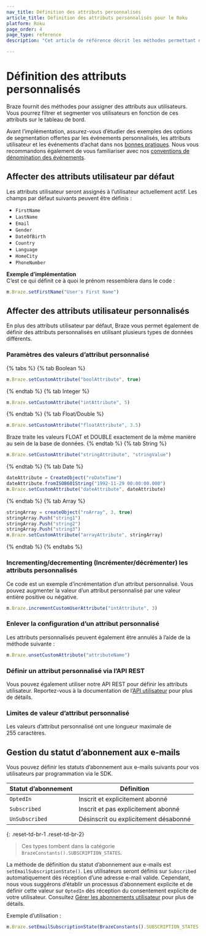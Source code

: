 ```yaml
---
nav_title: Définition des attributs personnalisés
article_title: Définition des attributs personnalisés pour le Roku
platform: Roku
page_order: 4
page_type: reference
description: "Cet article de référence décrit les méthodes permettant d’assigner des attributs personnalisés aux utilisateurs de Roku via le SDK Braze."

---
```


# Définition des attributs personnalisés

Braze fournit des méthodes pour assigner des attributs aux utilisateurs. Vous pourrez filtrer et segmenter vos utilisateurs en fonction de ces attributs sur le tableau de bord.

Avant l’implémentation, assurez-vous d’étudier des exemples des options de segmentation offertes par les événements personnalisés, les attributs utilisateur et les événements d’achat dans nos [bonnes pratiques][7]. Nous vous recommandons également de vous familiariser avec nos [conventions de dénomination des événements]({{site.baseurl}}/user_guide/data_and_analytics/custom_data/event_naming_conventions/).

## Affecter des attributs utilisateur par défaut

Les attributs utilisateur seront assignés à l’utilisateur actuellement actif. Les champs par défaut suivants peuvent être définis :

- `FirstName`
- `LastName`
- `Email`
- `Gender`
- `DateOfBirth`
- `Country`
- `Language`
- `HomeCity`
- `PhoneNumber`

**Exemple d’implémentation**<br>C’est ce qui définit ce à quoi le prénom ressemblera dans le code :

```javascript
m.Braze.setFirstName("User's First Name")
```

## Affecter des attributs utilisateur personnalisés

En plus des attributs utilisateur par défaut, Braze vous permet également de définir des attributs personnalisés en utilisant plusieurs types de données différents.

### Paramètres des valeurs d’attribut personnalisé
{% tabs %}
{% tab Boolean %}
```javascript
m.Braze.setCustomAttribute("boolAttribute", true)
```
{% endtab %}
{% tab Integer %}
```javascript
m.Braze.setCustomAttribute("intAttribute", 5)
```
{% endtab %}
{% tab Float/Double %}
```javascript
m.Braze.setCustomAttribute("floatAttribute", 3.5)
```
Braze traite les valeurs FLOAT et DOUBLE exactement de la même manière au sein de la base de données.
{% endtab %}
{% tab String %}
```javascript
m.Braze.setCustomAttribute("stringAttribute", "stringValue")
```
{% endtab %}
{% tab Date %}
```javascript
dateAttribute = CreateObject("roDateTime")
dateAttribute.fromISO8601String("1992-11-29 00:00:00.000")
m.Braze.setCustomAttribute("dateAttribute", dateAttribute)
```
{% endtab %}
{% tab Array %}
```javascript
stringArray = createObject("roArray", 3, true)
stringArray.Push("string1")
stringArray.Push("string2")
stringArray.Push("string3")
m.Braze.setCustomAttribute("arrayAttribute", stringArray)
```
{% endtab %}
{% endtabs %}

### Incrementing/decrementing (Incrémenter/décrémenter) les attributs personnalisés

Ce code est un exemple d’incrémentation d’un attribut personnalisé. Vous pouvez augmenter la valeur d’un attribut personnalisé par une valeur entière positive ou négative.

```javascript
m.Braze.incrementCustomUserAttribute("intAttribute", 3)
```

### Enlever la configuration d’un attribut personnalisé

Les attributs personnalisés peuvent également être annulés à l’aide de la méthode suivante :

```javascript
m.Braze.unsetCustomAttribute("attributeName")
```

### Définir un attribut personnalisé via l’API REST

Vous pouvez également utiliser notre API REST pour définir les attributs utilisateur. Reportez-vous à la documentation de l’[API utilisateur][4] pour plus de détails.

### Limites de valeur d’attribut personnalisé

Les valeurs d’attribut personnalisé ont une longueur maximale de 255 caractères.

## Gestion du statut d’abonnement aux e-mails

Vous pouvez définir les statuts d’abonnement aux e-mails suivants pour vos utilisateurs par programmation via le SDK.

| Statut d’abonnement | Définition |
| ------------------- | ---------- |
| `OptedIn` | Inscrit et explicitement abonné |
| `Subscribed` | Inscrit et pas explicitement abonné |
| `UnSubscribed` | Désinscrit ou explicitement désabonné |
{: .reset-td-br-1 .reset-td-br-2}

>  Ces types tombent dans la catégorie `BrazeConstants().SUBSCRIPTION_STATES`.

La méthode de définition du statut d’abonnement aux e-mails est `setEmailSubscriptionState()`. Les utilisateurs seront définis sur `Subscribed` automatiquement dès réception d’une adresse e-mail valide. Cependant, nous vous suggérons d’établir un processus d’abonnement explicite et de définir cette valeur sur `OptedIn` dès réception du consentement explicite de votre utilisateur. Consultez [Gérer les abonnements utilisateur][10] pour plus de détails.

Exemple d’utilisation :
```javascript
m.Braze.setEmailSubscriptionState(BrazeConstants().SUBSCRIPTION_STATES.OPTED_IN)
```

[1]: {{site.baseurl}}/developer_guide/platform_integration_guides/roku/analytics/setting_user_ids/#user-id-integration-best-practices--notes
[4]: {{site.baseurl}}/developer_guide/rest_api/user_data/#user-data
[7]: {{site.baseurl}}/developer_guide/platform_wide/analytics_overview/#user-data-collection
[10]: {{site.baseurl}}/user_guide/message_building_by_channel/email/managing_user_subscriptions/#managing-user-subscriptions
